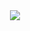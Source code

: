 <div align="center">
  <img
    src="https://github-readme-stats.vercel.app/api?username=szymolekk&show_icons=true&theme=dracula"


</div>
